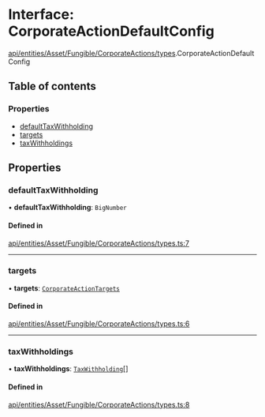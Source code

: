 # Interface: CorporateActionDefaultConfig

[api/entities/Asset/Fungible/CorporateActions/types](../wiki/api.entities.Asset.Fungible.CorporateActions.types).CorporateActionDefaultConfig

## Table of contents

### Properties

- [defaultTaxWithholding](../wiki/api.entities.Asset.Fungible.CorporateActions.types.CorporateActionDefaultConfig#defaulttaxwithholding)
- [targets](../wiki/api.entities.Asset.Fungible.CorporateActions.types.CorporateActionDefaultConfig#targets)
- [taxWithholdings](../wiki/api.entities.Asset.Fungible.CorporateActions.types.CorporateActionDefaultConfig#taxwithholdings)

## Properties

### defaultTaxWithholding

• **defaultTaxWithholding**: `BigNumber`

#### Defined in

[api/entities/Asset/Fungible/CorporateActions/types.ts:7](https://github.com/PolymeshAssociation/polymesh-sdk/blob/f8a937f04/src/api/entities/Asset/Fungible/CorporateActions/types.ts#L7)

___

### targets

• **targets**: [`CorporateActionTargets`](../wiki/api.entities.CorporateActionBase.types.CorporateActionTargets)

#### Defined in

[api/entities/Asset/Fungible/CorporateActions/types.ts:6](https://github.com/PolymeshAssociation/polymesh-sdk/blob/f8a937f04/src/api/entities/Asset/Fungible/CorporateActions/types.ts#L6)

___

### taxWithholdings

• **taxWithholdings**: [`TaxWithholding`](../wiki/api.entities.CorporateActionBase.types.TaxWithholding)[]

#### Defined in

[api/entities/Asset/Fungible/CorporateActions/types.ts:8](https://github.com/PolymeshAssociation/polymesh-sdk/blob/f8a937f04/src/api/entities/Asset/Fungible/CorporateActions/types.ts#L8)
